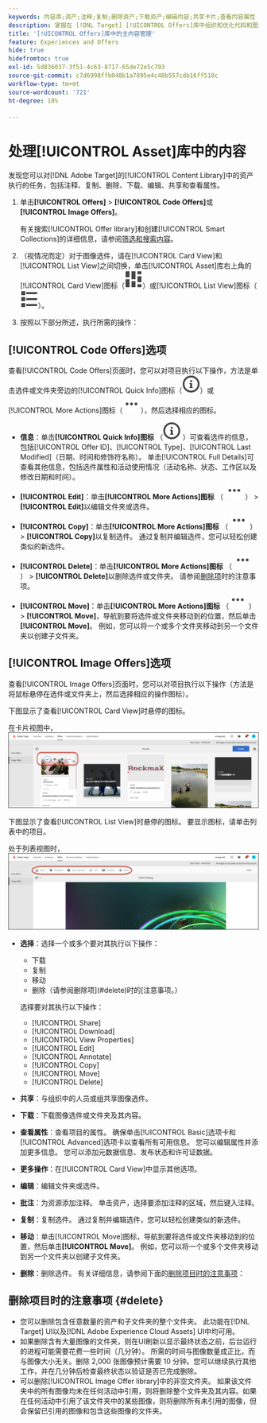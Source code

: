 ```yaml
---
keywords: 内容库;资产;注释;复制;删除资产;下载资产;编辑内容;共享卡片;查看内容属性
description: 掌握在 [!DNL Target] [!UICONTROL Offers]库中组织和优化代码和图像选件的过程。
title: '[!UICONTROL Offers]库中的主内容管理'
feature: Experiences and Offers
hide: true
hidefromtoc: true
exl-id: 5d836037-3f51-4c63-8717-65de72e5c793
source-git-commit: c7d6998ffb048b1a7895e4c48b557cdb16ff510c
workflow-type: tm+mt
source-wordcount: '721'
ht-degree: 18%

---
```


# 处理[!UICONTROL Asset]库中的内容

发现您可以对[!DNL Adobe Target]的[!UICONTROL Content Library]中的资产执行的任务，包括注释、复制、删除、下载、编辑、共享和查看属性。

1. 单击&#x200B;**[!UICONTROL Offers]** > **[!UICONTROL Code Offers]**&#x200B;或&#x200B;**[!UICONTROL Image Offers]**。

   有关搜索[!UICONTROL Offer library]和创建[!UICONTROL Smart Collections]的详细信息，请参阅[筛选和搜索内容](/help/main/c-experiences/c-manage-content/filter-and-search-content.md#concept_3B59B8F025BF4CEA82ECC5199D365276)。

1. （视情况而定）对于图像选件，请在[!UICONTROL Card View]和[!UICONTROL List View]之间切换，单击[!UICONTROL Asset]库右上角的[!UICONTROL Card View]图标（![卡片视图图标](/help/main/assets/icons/ViewCard.svg)）或[!UICONTROL List View]图标（![列表视图图标](/help/main/assets/icons/ViewList.svg)）。

1. 按照以下部分所述，执行所需的操作：

## [!UICONTROL Code Offers]选项

查看[!UICONTROL Code Offers]页面时，您可以对项目执行以下操作，方法是单击选件或文件夹旁边的[!UICONTROL Quick Info]图标（![快速信息图标](/help/main/assets/icons/InfoOutline.svg)）或[!UICONTROL More Actions]图标（![更多操作图标](/help/main/assets/icons/MoreSmallList.svg)），然后选择相应的图标。

* **信息**：单击&#x200B;**[!UICONTROL Quick Info]图标** （![快速信息图标](/help/main/assets/icons/InfoOutline.svg) ）可查看选件的信息，包括[!UICONTROL Offer ID]、[!UICONTROL Type]、[!UICONTROL Last Modified]（日期、时间和修饰符名称）。 单击[!UICONTROL Full Details]可查看其他信息，包括选件属性和活动使用情况（活动名称、状态、工作区以及修改日期和时间）。
* **[!UICONTROL Edit]**：单击&#x200B;**[!UICONTROL More Actions]图标** （ ![更多操作图标](/help/main/assets/icons/MoreSmallList.svg) ） > **[!UICONTROL Edit]**&#x200B;以编辑文件夹或选件。
* **[!UICONTROL Copy]**：单击&#x200B;**[!UICONTROL More Actions]图标** （ ![更多操作图标](/help/main/assets/icons/MoreSmallList.svg) ） > **[!UICONTROL Copy]**&#x200B;以复制选件。 通过复制并编辑选件，您可以轻松创建类似的新选件。
* **[!UICONTROL Delete]**：单击&#x200B;**[!UICONTROL More Actions]图标** （ ![更多操作图标](/help/main/assets/icons/MoreSmallList.svg) ） > **[!UICONTROL Delete]**&#x200B;以删除选件或文件夹。 请参阅[删除项](#delete)时的注意事项。
* **[!UICONTROL Move]**：单击&#x200B;**[!UICONTROL More Actions]图标** （![更多操作图标](/help/main/assets/icons/MoreSmallList.svg) ） > **[!UICONTROL Move]**，导航到要将选件或文件夹移动到的位置，然后单击&#x200B;**[!UICONTROL Move]**。 例如，您可以将一个或多个文件夹移动到另一个文件夹以创建子文件夹。

## [!UICONTROL Image Offers]选项

查看[!UICONTROL Image Offers]页面时，您可以对项目执行以下操作（方法是将鼠标悬停在选件或文件夹上，然后选择相应的操作图标）。

下图显示了查看[!UICONTROL Card View]时悬停的图标。

在卡片视图中，![将图标悬停在“图像选件”选项卡上](/help/main/c-experiences/c-manage-content/assets/image-offers-hover-icons-new.png)

下图显示了查看[!UICONTROL List View]时悬停的图标。 要显示图标，请单击列表中的项目。

处于列表视图时，![将图标悬停在“图像选件”选项卡上](/help/main/c-experiences/c-manage-content/assets/list-view-hover-new.png)

* **选择**：选择一个或多个要对其执行以下操作：

   * 下载
   * 复制
   * 移动
   * 删除（请参阅删除项](#delete)时的[注意事项。）

  选择要对其执行以下操作：

   * [!UICONTROL Share]
   * [!UICONTROL Download]
   * [!UICONTROL View Properties]
   * [!UICONTROL Edit]
   * [!UICONTROL Annotate]
   * [!UICONTROL Copy]
   * [!UICONTROL Move]
   * [!UICONTROL Delete]


* **共享**：与组织中的人员或组共享图像选件。
* **下载**：下载图像选件或文件夹及其内容。
* **查看属性**：查看项目的属性。 确保单击[!UICONTROL Basic]选项卡和[!UICONTROL Advanced]选项卡以查看所有可用信息。 您可以编辑属性并添加更多信息。 您可以添加元数据信息、发布状态和许可证数据。
* **更多操作**：在[!UICONTROL Card View]中显示其他选项。
* **编辑**：编辑文件夹或选件。
* **批注**：为资源添加注释。 单击资产，选择要添加注释的区域，然后键入注释。
* **复制**：复制选件。 通过复制并编辑选件，您可以轻松创建类似的新选件。
* **移动**：单击[!UICONTROL Move]图标，导航到要将选件或文件夹移动到的位置，然后单击&#x200B;**[!UICONTROL Move]**。 例如，您可以将一个或多个文件夹移动到另一个文件夹以创建子文件夹。
* **删除**：删除选件。 有关详细信息，请参阅下面的[删除项目时的注意事项](#delete)：

## 删除项目时的注意事项 {#delete}

* 您可以删除包含任意数量的资产和子文件夹的整个文件夹。 此功能在[!DNL Target] UI以及[!DNL Adobe Experience Cloud Assets] UI中均可用。
* 如果删除含有大量图像的文件夹，则在UI刷新以显示最终状态之前，后台运行的进程可能需要花费一些时间（几分钟）。 所需的时间与图像数量成正比，而与图像大小无关。删除 2,000 张图像预计需要 10 分钟。您可以继续执行其他工作，并在几分钟后检查最终状态以验证是否已完成删除。
* 可以删除[!UICONTROL Image Offer library]中的非空文件夹。 如果该文件夹中的所有图像均未在任何活动中引用，则将删除整个文件夹及其内容。如果在任何活动中引用了该文件夹中的某些图像，则将删除所有未引用的图像，但会保留已引用的图像和包含这些图像的文件夹。
